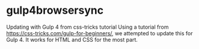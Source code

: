 # gulp4browsersync
Updating with Gulp 4 from css-tricks tutorial
Using a tutorial from https://css-tricks.com/gulp-for-beginners/, we attempted to update this for Gulp 4.
It works for HTML and CSS for the most part.
